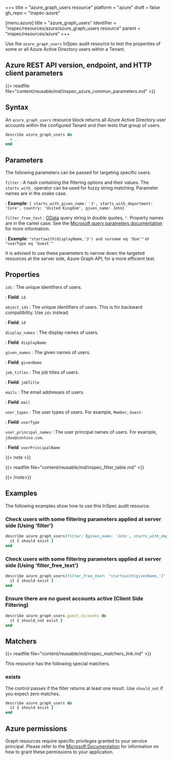 +++
title = "azure_graph_users resource"
platform = "azure"
draft = false
gh_repo = "inspec-azure"

[menu.azure]
title = "azure_graph_users"
identifier = "inspec/resources/azure/azure_graph_users resource"
parent = "inspec/resources/azure"
+++

Use the `azure_graph_users` InSpec audit resource to test the properties of some or all Azure Active Directory users within a Tenant.

## Azure REST API version, endpoint, and HTTP client parameters

{{< readfile file="content/reusable/md/inspec_azure_common_parameters.md" >}}

## Syntax

An `azure_graph_users` resource block returns all Azure Active Directory user accounts within the configured Tenant and then tests that group of users.

```ruby
describe azure_graph_users do
  #...
end
```

## Parameters

The following parameters can be passed for targeting specific users.

`filter`
: A hash containing the filtering options and their values. The `starts_with_` operator can be used for fuzzy string matching. Parameter names are in the snake case.

: **Example**: `{ starts_with_given_name: 'J', starts_with_department: 'Core', country: 'United Kingdom', given_name: John}`

`filter_free_text`
: [OData](https://www.odata.org/getting-started/basic-tutorial/) query string in double quotes, `"`. Property names are in the camel case. See the [Microsoft query parameters documentation](https://docs.microsoft.com/en-us/graph/query-parameters#filter-parameter) for more information.

: **Example**: `"startswith(displayName,'J') and surname eq 'Doe'"` or `"userType eq 'Guest'"`

It is advised to use these parameters to narrow down the targeted resources at the server side, Azure Graph API, for a more efficient test.

## Properties

`ids`
: The unique identifiers of users.

: **Field**: `id`

`object_ids`
: The unique identifiers of users. This is for backward compatibility. Use `ids` instead.

: **Field**: `id`

`display_names`
: The display names of users.

: **Field**: `displayName`

`given_names`
: The given names of users.

: **Field**: `givenName`

`job_titles`
: The job titles of users.

: **Field**: `jobTitle`

`mails`
: The email addresses of users.

: **Field**: `mail`

`user_types`
: The user types of users. For example, `Member`, `Guest`.

: **Field**: `userType`

`user_principal_names`
: The user principal names of users. For example, `jdoe@contoso.com`.

: **Field**: `userPrincipalName`

{{< note >}}

{{< readfile file="content/reusable/md/inspec_filter_table.md" >}}

{{< /note>}}

## Examples

The following examples show how to use this InSpec audit resource.

### Check users with some filtering parameters applied at server side (Using 'filter')

```ruby
describe azure_graph_users(filter: {given_name: 'John', starts_with_department: 'Customer'}) do
  it { should exist }
end
```

### Check users with some filtering parameters applied at server side (Using 'filter_free_text')

```ruby
describe azure_graph_users(filter_free_text: "startswith(givenName,'J') and startswith(department,'customer') and country eq 'United States'") do
  it { should exist }
end
```

### Ensure there are no guest accounts active (Client Side Filtering)

```ruby
describe azure_graph_users.guest_accounts do
  it { should_not exist }
end
```

## Matchers

{{< readfile file="content/reusable/md/inspec_matchers_link.md" >}}

This resource has the following special matchers.

### exists

The control passes if the filter returns at least one result. Use `should_not` if you expect zero matches.

```ruby
describe azure_graph_users do
  it { should exist }
end
```

## Azure permissions

Graph resources require specific privileges granted to your service principal.
Please refer to the [Microsoft Documentation](https://docs.microsoft.com/en-us/azure/active-directory/develop/active-directory-integrating-applications#updating-an-application) for information on how to grant these permissions to your application.
